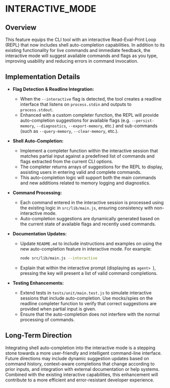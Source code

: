 # INTERACTIVE_MODE

## Overview
This feature equips the CLI tool with an interactive Read-Eval-Print Loop (REPL) that now includes shell auto-completion capabilities. In addition to its existing functionality for live commands and immediate feedback, the interactive mode will suggest available commands and flags as you type, improving usability and reducing errors in command invocation.

## Implementation Details
- **Flag Detection & Readline Integration:**
  - When the `--interactive` flag is detected, the tool creates a readline interface that listens on `process.stdin` and outputs to `process.stdout`.
  - Enhanced with a custom completer function, the REPL will provide auto-completion suggestions for available flags (e.g. `--persist-memory`, `--diagnostics`, `--export-memory`, etc.) and sub-commands (such as `--query-memory`, `--clear-memory`, etc.).

- **Shell Auto-Completion:**
  - Implement a completer function within the interactive session that matches partial input against a predefined list of commands and flags extracted from the current CLI options.
  - The completer returns arrays of suggestions for the REPL to display, assisting users in entering valid and complete commands. 
  - This auto-completion logic will support both the main commands and new additions related to memory logging and diagnostics.

- **Command Processing:**
  - Each command entered in the interactive session is processed using the existing logic in `src/lib/main.js`, ensuring consistency with non-interactive mode.
  - Auto-completion suggestions are dynamically generated based on the current state of available flags and recently used commands.

- **Documentation Updates:**
  - Update `README.md` to include instructions and examples on using the new auto-completion feature in interactive mode. For example:
    ```bash
    node src/lib/main.js --interactive
    ```
  - Explain that within the interactive prompt (displaying as `agent> `), pressing the <tab> key will present a list of valid command completions.

- **Testing Enhancements:**
  - Extend tests in `tests/unit/main.test.js` to simulate interactive sessions that include auto-completion. Use mocks/spies on the readline completer function to verify that correct suggestions are provided when partial input is given.
  - Ensure that the auto-completion does not interfere with the normal processing of commands.

## Long-Term Direction
Integrating shell auto-completion into the interactive mode is a stepping stone towards a more user-friendly and intelligent command-line interface. Future directions may include dynamic suggestion updates based on command history, context-aware completions that change according to prior inputs, and integration with external documentation or help systems. Combined with the existing interactive capabilities, this enhancement will contribute to a more efficient and error-resistant developer experience.
